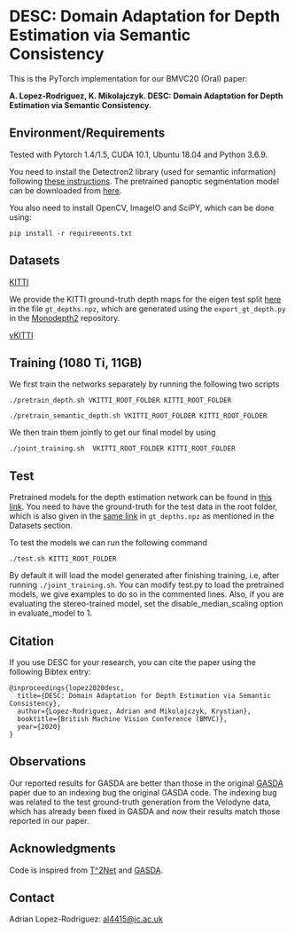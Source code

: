 # DESC: Domain Adaptation for Depth Estimation via Semantic Consistency
This is the PyTorch implementation for our BMVC20 (Oral) paper:

**A. Lopez-Rodriguez, K. Mikolajczyk. DESC: Domain Adaptation for Depth Estimation via Semantic Consistency.**


## Environment/Requirements
Tested with Pytorch 1.4/1.5, CUDA 10.1, Ubuntu 18.04 and Python 3.6.9.

You need to install the Detectron2 library (used for semantic information) following [these instructions](https://github.com/facebookresearch/detectron2/blob/master/INSTALL.md). The pretrained panoptic segmentation model can be downloaded from [here](https://dl.fbaipublicfiles.com/detectron2/COCO-PanopticSegmentation/panoptic_fpn_R_101_3x/139514519/model_final_cafdb1.pkl).

You also need to install OpenCV, ImageIO and SciPY, which can be done using:

`pip install -r requirements.txt`
 
## Datasets
[KITTI](http://www.cvlibs.net/datasets/kitti/raw_data.php)

We provide the KITTI ground-truth depth maps for the eigen test split [here](https://imperialcollegelondon.box.com/s/l94jgky0i30mx3vbblk43absl5f9jv3c) in the file `gt_depths.npz`, which are generated using the `export_gt_depth.py` in the [Monodepth2](https://github.com/nianticlabs/monodepth2) repository.

[vKITTI](https://europe.naverlabs.com/Research/Computer-Vision/Proxy-Virtual-Worlds/)


## Training (1080 Ti, 11GB)
We first train the networks separately by running the following two scripts

`./pretrain_depth.sh VKITTI_ROOT_FOLDER KITTI_ROOT_FOLDER`

`./pretrain_semantic_depth.sh VKITTI_ROOT_FOLDER KITTI_ROOT_FOLDER`

We then train them jointly to get our final model by using

`./joint_training.sh  VKITTI_ROOT_FOLDER KITTI_ROOT_FOLDER`

## Test
Pretrained models for the depth estimation network can be found in [this link](https://imperialcollegelondon.box.com/s/l94jgky0i30mx3vbblk43absl5f9jv3c). You need to have the ground-truth for the test data in the root folder, which is also given in the [same link](https://imperialcollegelondon.box.com/s/l94jgky0i30mx3vbblk43absl5f9jv3c) in `gt_depths.npz` as mentioned in the Datasets section.

To test the models we can run the following command

`./test.sh KITTI_ROOT_FOLDER`

By default it will load the model generated after finishing training, i.e, after running `./joint_training.sh`. You can modify test.py to load the pretrained models, we give examples to do so in the commented lines. Also, if you are evaluating the stereo-trained model, set the disable_median_scaling option in evaluate_model to 1.


## Citation
If you use DESC for your research, you can cite the paper using the following Bibtex entry:
```
@inproceedings{lopez2020desc,
  title={DESC: Domain Adaptation for Depth Estimation via Semantic Consistency},
  author={Lopez-Rodriguez, Adrian and Mikolajczyk, Krystian},
  booktitle={British Machine Vision Conference (BMVC)},
  year={2020}
}
```

## Observations
Our reported results for GASDA are better than those in the original [GASDA](https://arxiv.org/abs/1904.01870) paper due to an indexing bug the original GASDA code. The indexing bug was related to the test ground-truth generation from the Velodyne data, which has already been fixed in GASDA and now their results match those reported in our paper.

## Acknowledgments
Code is inspired from [T^2Net](https://github.com/lyndonzheng/Synthetic2Realistic) and [GASDA](https://github.com/sshan-zhao/GASDA).

## Contact
Adrian Lopez-Rodriguez: al4415@ic.ac.uk
